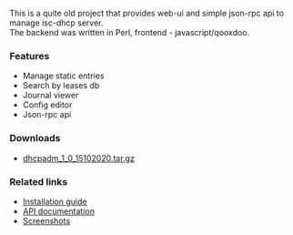<p>
 This is a quite old project that provides web-ui and simple json-rpc api to manage isc-dhcp server.<br>
 The backend was written in Perl, frontend - javascript/qooxdoo.<br>
</p>

### Features
 - Manage static entries
 - Search by leases db
 - Journal viewer
 - Config editor
 - Json-rpc api

### Downloads
 - [dhcpadm_1_0_15102020.tar.gz](https://github.com/akscf/iscdhcp-admin/releases/tag/dhcpadm_1_0_15102020)

### Related links
 - [Installation guide](https://akscf.org/?page=projects/iscdhcpadm/installation_guide)
 - [API documentation](https://akscf.org/?page=projects/iscdhcpadm/api_doc)
 - [Screenshots](https://akscf.org/?page=projects/iscdhcpadm/screenshots)

